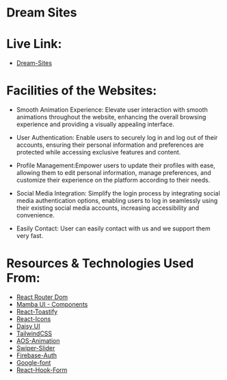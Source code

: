 # Dream Sites
# Live Link: 
- [Dream-Sites](https://assignment-9-real-estate-c65a0.web.app/)

# Facilities of the Websites: 
- Smooth Animation Experience: Elevate user interaction with smooth animations throughout the website, enhancing the overall browsing experience and providing a visually appealing interface.

- User Authentication: Enable users to securely log in and log out of their accounts, ensuring their personal information and preferences are protected while accessing exclusive features and content.

- Profile Management:Empower users to update their profiles with ease, allowing them to edit personal information, manage preferences, and customize their experience on the platform according to their needs.

- Social Media Integration: Simplify the login process by integrating social media authentication options, enabling users to log in  seamlessly using their existing social media accounts, increasing accessibility and convenience.
- Easily Contact: User can easily contact with us and we support them very fast.


# Resources & Technologies Used From:

- [React Router Dom](https://reactrouter.com/en/main)
- [Mamba UI - Components](https://mambaui.com/components)
- [React-Toastify](https://www.npmjs.com/package/react-toastify)
- [React-Icons](https://react-icons.github.io/react-icons/)
- [Daisy UI](https://daisyui.com/)
- [TailwindCSS](https://tailwindcss.com/)
- [AOS-Animation](https://michalsnik.github.io/aos/)
- [Swiper-Slider](https://swiperjs.com/)
- [Firebase-Auth](https://firebase.com/)
- [Google-font](https://fonts.google.com/)
- [React-Hook-Form](https://react-hook-form.com/)

